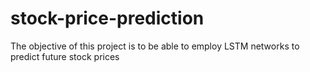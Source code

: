 # stock-price-prediction
The objective of this project is to be able to employ LSTM networks to predict future stock prices
